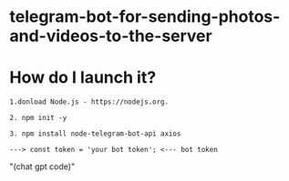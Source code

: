 # telegram-bot-for-sending-photos-and-videos-to-the-server

# How do I launch it?
``1.donload Node.js - https://nodejs.org.``


``2. npm init -y``

``3. npm install node-telegram-bot-api axios``

``---> const token = 'your bot token'; <--- bot token``


"(chat gpt code)"
